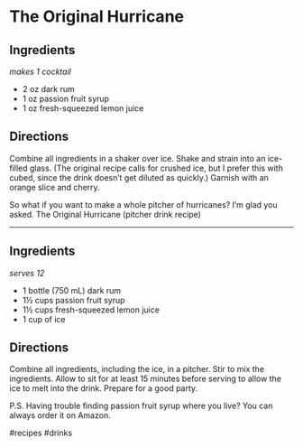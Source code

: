 # The Original Hurricane
## Ingredients
_makes 1 cocktail_

* 2 oz dark rum
* 1 oz passion fruit syrup
* 1 oz fresh-squeezed lemon juice

## Directions
Combine all ingredients in a shaker over ice. Shake and strain into an ice-filled glass. (The original recipe calls for crushed ice, but I prefer this with cubed, since the drink doesn’t get diluted as quickly.) Garnish with an orange slice and cherry.

So what if you want to make a whole pitcher of hurricanes? I’m glad you asked.
The Original Hurricane (pitcher drink recipe)

- - - -

## Ingredients
_serves 12_

* 1 bottle (750 mL) dark rum
* 1½ cups passion fruit syrup
* 1½ cups fresh-squeezed lemon juice
* 1 cup of ice

## Directions
Combine all ingredients, including the ice, in a pitcher. Stir to mix the ingredients. Allow to sit for at least 15 minutes before serving to allow the ice to melt into the drink. Prepare for a good party.

P.S. Having trouble finding passion fruit syrup where you live? You can always order it on Amazon.

#recipes #drinks